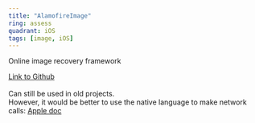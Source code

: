 ```yaml
---
title: "AlamofireImage"
ring: assess
quadrant: iOS
tags: [image, iOS]
---
```


<p>Online image recovery framework</p>
<p><a href="https://github.com/Alamofire/Alamofireimage">Link to Github</a> <br /> <br />
Can still be used in old projects.<br />
However, it would be better to use the native language to make network calls:  <a href="https://developer.apple.com/documentation/foundation/urlrequest">Apple doc</a></p>
